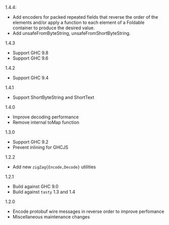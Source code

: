 1.4.4:
  - Add encoders for packed repeated fields that reverse
    the order of the elements and/or apply a function to each
    element of a Foldable container to produce the desired value.
  - Add unsafeFromByteString, unsafeFromShortByteString.

1.4.3
  - Support GHC 9.8
  - Support GHC 9.6

1.4.2
  - Support GHC 9.4

1.4.1
  - Support ShortByteString and ShortText

1.4.0
  - Improve decoding performance
  - Remove internal toMap function

1.3.0
  - Support GHC 9.2
  - Prevent inlining for GHCJS

1.2.2
  - Add new `zigZag{Encode,Decode}` utilities

1.2.1
  - Build against GHC 9.0
  - Build against `tasty` 1.3 and 1.4

1.2.0
  - Encode protobuf wire messages in reverse order to improve perfomance
  - Miscellaneous maintenance changes
